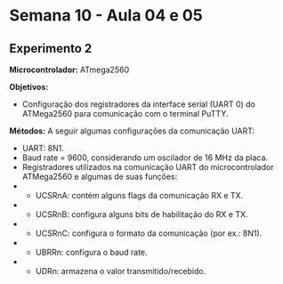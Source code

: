 # Semana 10 - Aula 04 e 05
## Experimento 2

**Microcontrolador:** ATmega2560

**Objetivos:**
- Configuração dos registradores da interface serial (UART 0) do ATMega2560 para comunicação com o terminal PuTTY.

**Métodos:** A seguir algumas configurações da comunicação UART:
- UART: 8N1. 
-  Baud rate = 9600, considerando um oscilador de 16 MHz da placa. 
-  Registradores utilizados na comunicação UART do microcontrolador ATMega2560 e algumas de suas funções:
- - UCSRnA: contém alguns flags da comunicação RX e TX.
- - UCSRnB: configura alguns bits de habilitação do RX e TX.
- - UCSRnC: configura o formato da comunicação (por ex.: 8N1).
- - UBRRn: configura o baud rate.
- - UDRn: armazena o valor transmitido/recebido.